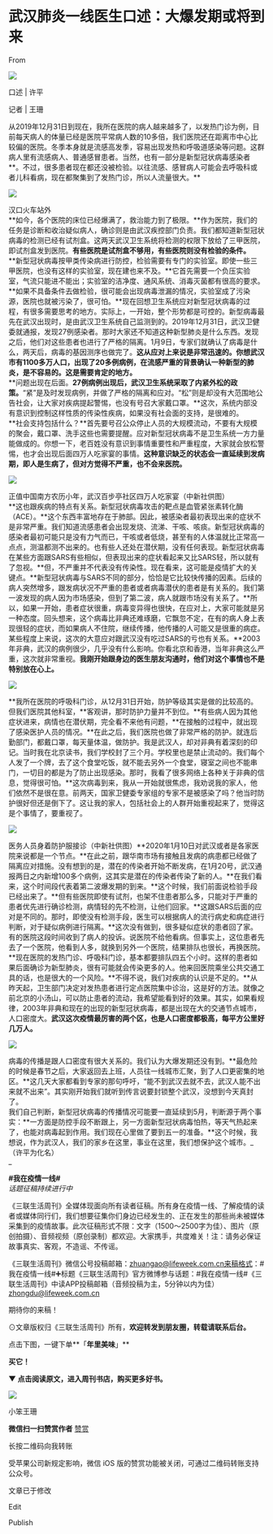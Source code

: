 # 武汉肺炎一线医生口述：大爆发期或将到来

From  

![](https://res.cloudinary.com/dqvsulqdb/image/upload/v1580995349/ilom4ivdh0vvczt9ch5n.gif)

口述 | 许平

记者 | 王珊  

从2019年12月31日到现在，我所在医院的病人越来越多了，以发热门诊为例，目前每天病人的体量已经是医院平常病人数的10多倍，我们医院还在距离市中心比较偏的医院。冬季本身就是流感高发季，容易出现发热和呼吸道感染等问题。这群病人里有流感病人、普通感冒患者。当然，也有一部分是新型冠状病毒感染者**。不过，很多患者现在都还没被检验。以往流感、感冒病人可能会去呼吸科或者儿科看病，现在都聚集到了发热门诊，所以人流量很大。**  

![](https://res.cloudinary.com/dqvsulqdb/image/upload/v1580995350/rhmkobujwduuw8zoldae.jpg)

汉口火车站外  
**如今，各个医院的床位已经爆满了，救治能力到了极限。**作为医院，我们的任务是诊断和收治疑似病人，确诊则是由武汉疾控部门负责。我们都知道新型冠状病毒的检测已经有试剂盒。这两天武汉卫生系统将检测的权限下放给了三甲医院，即试剂盒发到医院。**有些医院是试剂盒不够用，有些医院则没有检验的条件。**  
**新型冠状病毒按甲类传染病进行防控，检验需要有专门的实验室。即使一些三甲医院，也没有这样的实验室，现在建也来不及。**它首先需要一个负压实验室，气流只能进不能出；实验室的洁净度、通风系统、消毒灭菌都有很高的要求。**如果不具备条件去做检验，很可能会出现病毒泄漏的情况，实验室成了污染源，医院也就被污染了，很可怕。**现在回想卫生系统应对新型冠状病毒的过程，有很多需要思考的地方。实际上，一开始，整个形势都是可控的。新型病毒最先在武汉出现时，是由武汉卫生系统自己监测到的。2019年12月31日，武汉卫健委就通报，发现27例感染者。那时大家还不知道这种新型肺炎是什么东西。发现之后，他们对这些患者也进行了严格的隔离。1月9日，专家们就确认了病毒是什么，两天后，病毒的基因测序也做完了。**这从应对上来说是非常迅速的。你想武汉市有1100多万人口，出现了20多例病例，在流感严重的背景确认一种新型的肺炎，是不容易的。这是需要肯定的地方。**  
**问题出现在后面。**27例病例出现后，武汉卫生系统采取了内紧外松的政策。**“紧”是及时发现病例，并做了严格的隔离和应对。“松”则是却没有大范围地公告社会，让大家对疾病提起警惕，也没有号召大家戴口罩。**这次，系统内部没有意识到控制这样性质的传染性疾病，如果没有社会面的支持，是很难的。  
**社会支持包括什么？**首先要号召公众停止人员的大规模流动，不要有大规模的聚会，戴口罩、洗手这些也需要提醒。应对新型冠状病毒不是卫生系统一方力量能做成的。你想一下，老百姓没有意识到事情重要性和严重程度，大家就会放松警惕，也才会出现后面四万人吃家宴的事情。**这种意识缺乏的状态会一直延续到发病期，即人是生病了，但对方觉得不严重，也不会来医院。**  

![](https://res.cloudinary.com/dqvsulqdb/image/upload/v1580995351/bt4o60hzdos2qqe9clib.jpg)

正值中国南方农历小年，武汉百步亭社区四万人吃家宴（中新社供图）  
**这也跟疾病的特点有关系。新型冠状病毒攻击的靶点是血管紧张素转化酶（ACE）。**这个东西丰富地存在于肺部。因此，被感染者最初表现出来的症状不是非常严重。我们知道流感患者会出现发烧、流涕、干咳、咳痰。新型冠状病毒的感染者最初可能只是没有力气而已，干咳或者低烧，甚至有的人体温就比正常高一点点，测温都测不出来的。也有些人还处在潜伏期，没有任何表现。新型冠状病毒在某些方面跟SARS有些相似，但表现出来的症状看起来又比SARS轻，所以就有了忽视。**但，不严重并不代表没有传染性。现在看来，这可能是疫情扩大的关键点。**新型冠状病毒与SARS不同的部分，恰恰是它比较快传播的因素。后续的病人突然增多，跟发病状况不严重的患者或者病毒潜伏的患者是有关系的。我们第一波发现的病人因为市场感染，但到了第二波，病人就跟市场没有关系了。**所以，如果一开始，患者症状很重，病毒变异得也很快，在应对上，大家可能就是另一种态度。回头想来，这个病毒比非典还难琢磨，它飘忽不定，在有的病人身上表现很轻的症状，而如果病人不住院，继续传播，他传播的人可能又是很重的病症。某些程度上来说，这次的大意应对跟武汉没有吃过SARS的亏也有关系。**2003年非典，武汉的病例很少，几乎没有什么影响。你看北京和香港，当年非典这么严重，这次就非常重视。**我刚开始跟身边的医生朋友沟通时，他们对这个事情也不是特别放在心上。**  

![](https://res.cloudinary.com/dqvsulqdb/image/upload/v1580995352/w2wlq4stkat70nru42vr.jpg)

**我所在医院的呼吸科门诊，从12月31日开始，防护等级其实是做的比较高的。但我们医院其他科室，**客观讲，那时防护力量并不到位。**有些病人因为其他症状进来，病情也在潜伏期，完全看不来他有问题，**在接触的过程中，就出现了感染医护人员的情况。**在此之后，我们医院也做了非常严格的防护。就连后勤部门，都戴口罩，每天量体温，做防护。我是武汉人，却对非典有着深刻的印记。当时我在北京读书，我们学校封了三个月。学校里也是禁止流动的。我们每个人发了一个牌，去了这个食堂吃饭，就不能去另外一个食堂，寝室之间也不能串门，一切目的都是为了防止出现感染。那时，我看了很多网络上各种关于非典的信息，觉得很可怕。**这次病毒到来，我从一开始就很焦虑，我劝说我的家人，他们依然不是很在意。前两天，国家卫健委专家组的专家不是被感染了吗？他当时防护很好但还是倒下了。这让我的家人，包括社会上的人群开始重视起来了，觉得这是个事情了，要重视了。

![](https://res.cloudinary.com/dqvsulqdb/image/upload/v1580995353/hg3m1msebe2onzsg9y76.jpg)

医务人员身着防护服接诊（中新社供图）**2020年1月10日对武汉或者是各家医院来说都是一个节点。**在此之前，跟华南市场有接触且发病的病患都已经做了隔离应对措施。没有想到的是，潜在的传染者开始不断发病，在1月20号，武汉通报两日之内新增100多个病例，这其实是潜在的传染者传染了新的人。**在我们看来，这个时间段代表着第二波爆发期的到来。**这个时候，我们前面说检验手段已经出来了。**但有些医院即使有试剂，也架不住患者那么多，只能对于严重的患者优先进行确诊检测，病情轻的先不检测，让他们回家。**这跟SARS后面的应对是不同的。那时，即使没有检测手段，医生可以根据病人的流行病史和病症进行判断，对于疑似病例进行隔离。**这次没有做到，很多疑似症状的患者回了家。有的医院这段时间收到了病人的投诉。说医院不给他看病。但事实上，这位患者先去了一个医院，他看到人多，就换到另外一个医院，结果排队也很长，再换医院。**现在医院的发热门诊、呼吸科门诊，基本都要排队四五个小时。这样的患者如果后面确诊为新型肺炎，很有可能就会传染更多的人。他来回医院乘坐公共交通工具的话，也是很大的一个风险。**不得不说，我们对疾病的认识是不足的。**从昨天起，卫生部门决定对发热患者进行定点医院集中诊治，这是好的方法。就像之前北京的小汤山，可以防止患者的流动，我希望能看到好的效果。其实，如果看规律，2003年非典和现在的出现的新型冠状病毒，都是出现在大的交通节点城市，人口密度大。**武汉这次疫情最厉害的两个区，也是人口密度都极高，每平方公里好几万人。**  

![](https://res.cloudinary.com/dqvsulqdb/image/upload/v1580995354/qq1olu44wjexytkhgfu1.jpg)

病毒的传播是跟人口密度有很大关系的。我们认为大爆发期还没有到。**最危险的时候是春节之后，大家返回去上班，人员往一线城市汇聚，到了人口更密集的地区。**这几天大家都看到专家的那句呼吁，“能不到武汉去就不去，武汉人能不出来就不出来”。其实刚开始我们就听到传言说要封锁整个武汉，没想到今天真封了。  
我们自己判断，新型冠状病毒的传播情况可能要一直延续到5月，判断源于两个事实：**一方面是防控手段不断跟上，另一方面新型冠状病毒怕热，等天气热起来了，也能对病毒起到作用。我们现在心里做了要到五一的准备。**这个时候，我想说，作为武汉人，我们的家乡在这里，事业在这里，我们想保护这个城市。_（许平为化名）  
_  

**#我在疫情一线#**  
_话题征稿持续进行中_  

《三联生活周刊》全媒体现面向所有读者征稿。所有身在疫情一线、了解疫情的读者或媒体同行们，我们想要征集你们身边已经发生的、正在发生的那些尚未被媒体采集到的疫情故事。此次征稿形式不限：文字（1500～2500字为佳）、图片（原创拍摄）、音频视频（原创录制）都欢迎。大家携手，共度难关！注：请务必保证故事真实、客观，不造谣、不传谣。

《三联生活周刊》微信公号投稿邮箱：zhuangao@lifeweek.com.cn来稿格式：#我在疫情一线#➕标题《三联生活周刊》官方微博参与话题：#我在疫情一线#《三联生活周刊》中读APP投稿邮箱（音频投稿为主，5分钟以内为佳）zhongdu@lifeweek.com.cn

期待你的来稿！

⊙文章版权归《三联生活周刊》所有，**欢迎转发到朋友圈，转载请联系后台。**  

点击下图，一键下单**「**年里美味**」**  

**买它！**  

**▼ 点击阅读原文，进入周刊书店，购买更多好书。**

![](https://res.cloudinary.com/dqvsulqdb/image/upload/v1580995355/unafqj2brs8ivsiuiqqj.jpg)

小笨王珊

**微信扫一扫赞赏作者** [赞赏](##)

长按二维码向我转账

受苹果公司新规定影响，微信 iOS 版的赞赏功能被关闭，可通过二维码转账支持公众号。

文章已于修改

Edit

Publish
